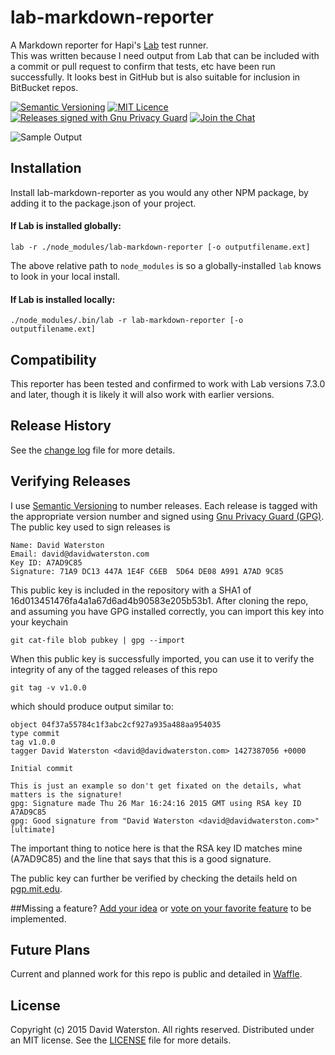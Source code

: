 # lab-markdown-reporter

A Markdown reporter for Hapi's [Lab](https://github.com/hapijs/lab) test runner.  
This was written because I need output from Lab that can be included with a commit or pull request to confirm that tests, etc have been run successfully. It looks best in GitHub but is also suitable for inclusion in BitBucket repos.


[![Semantic Versioning](https://img.shields.io/github/release/davidwaterston/lab-markdown-reporter.svg)](http://semver.org/)
[![MIT Licence](http://img.shields.io/badge/license-MIT-blue.svg)](https://github.com/davidwaterston/lab-markdown-reporter/blob/master/LICENSE)
[![Releases signed with Gnu Privacy Guard](https://img.shields.io/badge/gpg-signed-green.svg)](#verifying-releases)
[![Join the Chat](https://badges.gitter.im/Join%20Chat.svg)](https://gitter.im/davidwaterston/lab-markdown-reporter)

  
![Sample Output](https://cloud.githubusercontent.com/assets/876545/11616472/e7837cda-9c73-11e5-874c-429dc09d2031.png)
  
  
## Installation

Install lab-markdown-reporter as you would any other NPM package, by adding it to the package.json of your project.

#### If Lab is installed globally:

    lab -r ./node_modules/lab-markdown-reporter [-o outputfilename.ext]

The above relative path to `node_modules` is so a globally-installed `lab` knows to look in your local install.

#### If Lab is installed locally:

    ./node_modules/.bin/lab -r lab-markdown-reporter [-o outputfilename.ext]


## Compatibility
This reporter has been tested and confirmed to work with Lab versions 7.3.0 and later, though it is likely it will also work with earlier versions.


## Release History
See the [change log](https://github.com/davidwaterston/lab-markdown-reporter/blob/master/CHANGELOG.md) file for more details.


## Verifying Releases
I use <a href="http://semver.org" target="_blank" alt="Semantic Versioning">Semantic Versioning</a> to number releases. Each release is tagged with the appropriate version number and signed using <a href="https://www.gnupg.org" target="_blank" alt="Gnu Privacy Guard (GPG)">Gnu Privacy Guard (GPG)</a>. The public key used to sign releases is
```
Name: David Waterston
Email: david@davidwaterston.com
Key ID: A7AD9C85
Signature: 71A9 DC13 447A 1E4F C6EB  5D64 DE08 A991 A7AD 9C85
```
This public key is included in the repository with a SHA1 of 16d013451476fa4a1a67d6ad4b90583e205b53b1.
After cloning the repo, and assuming you have GPG installed correctly, you can import this key into your keychain
```
git cat-file blob pubkey | gpg --import
```
When this public key is successfully imported, you can use it to verify the integrity of any of the tagged releases of this repo
```
git tag -v v1.0.0
```
which should produce output similar to:
```
object 04f37a55784c1f3abc2cf927a935a488aa954035
type commit
tag v1.0.0
tagger David Waterston <david@davidwaterston.com> 1427387056 +0000

Initial commit

This is just an example so don't get fixated on the details, what matters is the signature!
gpg: Signature made Thu 26 Mar 16:24:16 2015 GMT using RSA key ID A7AD9C85
gpg: Good signature from "David Waterston <david@davidwaterston.com>" [ultimate]
```
The important thing to notice here is that the RSA key ID matches mine (A7AD9C85) and the line that says that this is a good signature.

The public key can further be verified by checking the details held on <a href="http://pgp.mit.edu/pks/lookup?search=david%40davidwaterston.com&op=index&fingerprint=on&exact=on" target="_blank" alt="pgp.mit.edu">pgp.mit.edu</a>.


##Missing a feature?
[Add your idea](http://feathub.com/davidwaterston/lab-markdown-reporter/features/new) or [vote on your favorite feature](http://feathub.com/davidwaterston/lab-markdown-reporter) to be implemented.
  

## Future Plans
Current and planned work for this repo is public and detailed in [Waffle](https://waffle.io/davidwaterston/lab-markdown-reporter).

## License
Copyright (c) 2015 David Waterston. All rights reserved.
Distributed under an MIT license. See the [LICENSE](https://github.com/davidwaterston/lab-markdown-reporter/blob/master/LICENSE) file for more details.
